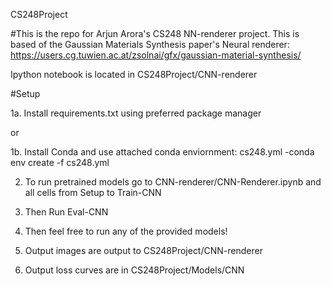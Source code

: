 CS248Project

#This is the repo for Arjun Arora's CS248 NN-renderer project. This is based of the Gaussian Materials Synthesis paper's Neural renderer: https://users.cg.tuwien.ac.at/zsolnai/gfx/gaussian-material-synthesis/

Ipython notebook is located in CS248Project/CNN-renderer

#Setup 

1a. Install requirements.txt using preferred package manager 

  or 

1b. Install Conda and use attached conda enviornment: cs248.yml
    -conda env create -f cs248.yml

2. To run pretrained models go to CNN-renderer/CNN-Renderer.ipynb and all cells from Setup to Train-CNN

3. Then Run Eval-CNN

4. Then feel free to run any of the provided models!

5. Output images are output to CS248Project/CNN-renderer

6. Output loss curves are in CS248Project/Models/CNN



